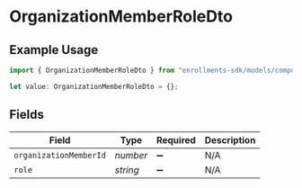 # OrganizationMemberRoleDto

## Example Usage

```typescript
import { OrganizationMemberRoleDto } from "enrollments-sdk/models/components";

let value: OrganizationMemberRoleDto = {};
```

## Fields

| Field                  | Type                   | Required               | Description            |
| ---------------------- | ---------------------- | ---------------------- | ---------------------- |
| `organizationMemberId` | *number*               | :heavy_minus_sign:     | N/A                    |
| `role`                 | *string*               | :heavy_minus_sign:     | N/A                    |